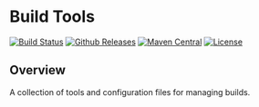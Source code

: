 # Build Tools
[![Build Status](https://travis-ci.org/testify-project/build-tools.svg?branch=develop)](https://travis-ci.org/testify-project/build-tools)
[![Github Releases](https://img.shields.io/github/downloads/testify-project/build-tools/latest/total.svg)]()
[![Maven Central](https://maven-badges.herokuapp.com/maven-central/org.testifyproject.build-tools/parent/badge.svg?style=flat)](https://maven-badges.herokuapp.com/maven-central/org.testifyproject.build-tools)
[![License](https://img.shields.io/github/license/testify-project/build-tools.svg)](LICENSE)

## Overview
A collection of tools and configuration files for managing builds.
